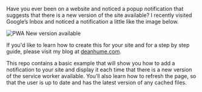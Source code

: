 
Have you ever been on a website and noticed a popup notification that suggests that there is a new version of the site available? I recently visited Google’s Inbox and noticed a notification a little like the image below.

![PWA New version available](https://deanhume.com/content/images/2018/05/new-version-available.PNG)

If you'd like to learn how to create this for your site and for a step by step guide, please visit my blog at [deanhume.com](https://deanhume.com).

This repo contains a basic example that will show you how to add a notification to your site and display it each time that there is a new version of the service worker available. You’ll also learn how to refresh the page, so that the user is up to date and has the latest version of any cached files. 


